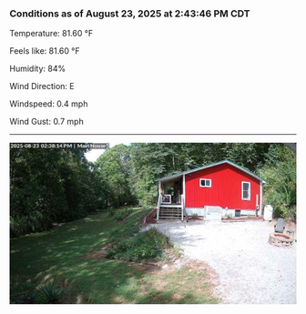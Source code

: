 ### Conditions as of August 23, 2025 at 2:43:46 PM CDT 

Temperature: 81.60 &deg;F

Feels like: 81.60 &deg;F

Humidity: 84%

Wind Direction: E

Windspeed: 0.4 mph

Wind Gust: 0.7 mph

---

<img src="./images/latest.jpeg"/>

